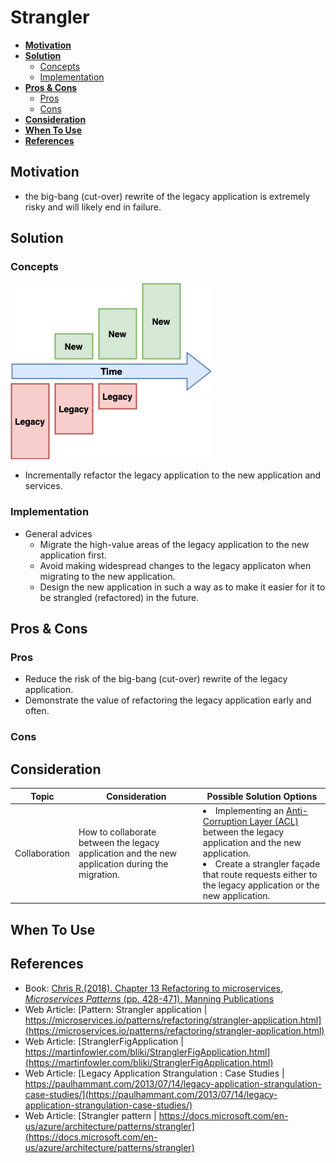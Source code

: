 # Strangler

- [**Motivation**](#motivation)
- [**Solution**](#solution)
   - [Concepts](#concepts)
   - [Implementation](#implementation)
- [**Pros & Cons**](#pros--cons)
   - [Pros](#pros)
   - [Cons](#cons)
- [**Consideration**](#consideration)
- [**When To Use**](#when-to-use)
- [**References**](#references)

## Motivation
- the big-bang (cut-over) rewrite of the legacy application is extremely risky and will likely end in failure.

## Solution
### Concepts
![](../../diagrams/png/strangler_small.png)
- Incrementally refactor the legacy application to the new application and services.

### Implementation
- General advices
   - Migrate the high-value areas of the legacy application to the new application first.
   - Avoid making widespread changes to the legacy applicaton when migrating to the new application.
   - Design the new application in such a way as to make it easier for it to be strangled (refactored) in the future.

## Pros & Cons
### Pros
- Reduce the risk of the big-bang (cut-over) rewrite of the legacy application.
- Demonstrate the value of refactoring the legacy application early and often.

### Cons

## Consideration
| Topic | Consideration | Possible Solution Options |
|----|-----|-----|
| Collaboration | How to collaborate between the legacy application and the new application during the migration. | <li>Implementing an [Anti-Corruption Layer (ACL)](Anti_Corruption_Layer.md) between the legacy application and the new application.<li>Create a strangler façade that route requests either to the legacy application or the new application. |

## When To Use

## References
- Book: [Chris R.(2018). Chapter 13 Refactoring to microservices, *Microservices Patterns* (pp. 428-471). Manning Publications](https://www.manning.com/books/microservices-patterns)
- Web Article: [Pattern: Strangler application | https://microservices.io/patterns/refactoring/strangler-application.html](https://microservices.io/patterns/refactoring/strangler-application.html)
- Web Article: [StranglerFigApplication | https://martinfowler.com/bliki/StranglerFigApplication.html](https://martinfowler.com/bliki/StranglerFigApplication.html)
- Web Article: [Legacy Application Strangulation : Case Studies | https://paulhammant.com/2013/07/14/legacy-application-strangulation-case-studies/](https://paulhammant.com/2013/07/14/legacy-application-strangulation-case-studies/)
- Web Article: [Strangler pattern | https://docs.microsoft.com/en-us/azure/architecture/patterns/strangler](https://docs.microsoft.com/en-us/azure/architecture/patterns/strangler)
